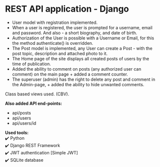 # REST API application - Django

- User model with registration implemented.
- When a user is registered, the user is prompted for a username, email and password. And also - a short biography, and date of birth.
- Authorization of the User is possible with a Username or Email, for this the method authenticate() is overridden.
- The Post model is implemented, any User can create a Post - with the post topic, description and attached photo to it.
- The Home page of the site displays all created posts of users by the time of publication.
- Added the ability to comment on posts (any authorized user can comment) on the main page + added a comment counter.
- The superuser (admin) has the right to delete any post and comment in the Admin-page, + added the ability to hide unwanted comments.

Class based views used. (CBV).

__Also added API end-points:__
- api/posts
- api/users
- api/users/id


__Used tools:__    
:heavy_check_mark: Python     
:heavy_check_mark: Django REST Framework    
:heavy_check_mark: JWT authentication [Simple JWT]    
:heavy_check_mark: SQLite database    
